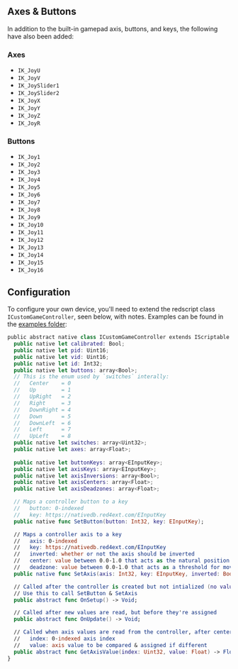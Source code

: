 ## Axes & Buttons

In addition to the built-in gamepad axis, buttons, and keys, the following have also been added:

### Axes

* `IK_JoyU`
* `IK_JoyV`
* `IK_JoySlider1`
* `IK_JoySlider2`
* `IK_JoyX`
* `IK_JoyY`
* `IK_JoyZ`
* `IK_JoyR`

### Buttons

* `IK_Joy1`
* `IK_Joy2`
* `IK_Joy3`
* `IK_Joy4`
* `IK_Joy5`
* `IK_Joy6`
* `IK_Joy7`
* `IK_Joy8`
* `IK_Joy9`
* `IK_Joy10`
* `IK_Joy11`
* `IK_Joy12`
* `IK_Joy13`
* `IK_Joy14`
* `IK_Joy15`
* `IK_Joy16`

## Configuration

To configure your own device, you'll need to extend the redscript class `ICustomGameController`, seen below, with notes. Examples can be found in the [examples folder](https://github.com/jackhumbert/custom_game_controller/tree/main/examples):

```swift
﻿public abstract native class ICustomGameController extends IScriptable {
  public native let calibrated: Bool;
  public native let pid: Uint16;
  public native let vid: Uint16;
  public native let id: Int32;
  public native let buttons: array<Bool>;
  // This is the enum used by `switches` interally:
  //   Center    = 0
  //   Up        = 1
  //   UpRight   = 2
  //   Right     = 3
  //   DownRight = 4
  //   Down      = 5
  //   DownLeft  = 6
  //   Left      = 7
  //   UpLeft    = 8
  public native let switches: array<Uint32>;
  public native let axes: array<Float>;
 
  public native let buttonKeys: array<EInputKey>;
  public native let axisKeys: array<EInputKey>;
  public native let axisInversions: array<Bool>;
  public native let axisCenters: array<Float>;
  public native let axisDeadzones: array<Float>;

  // Maps a controller button to a key
  //   button: 0-indexed
  //   key: https://nativedb.red4ext.com/EInputKey
  public native func SetButton(button: Int32, key: EInputKey);

  // Maps a controller axis to a key
  //   axis: 0-indexed
  //   key: https://nativedb.red4ext.com/EInputKey
  //   inverted: whether or not the axis should be inverted
  //   center: value between 0.0-1.0 that acts as the natural position of the axis
  //   deadzone: value between 0.0-1.0 that acts as a threshold for movement
  public native func SetAxis(axis: Int32, key: EInputKey, inverted: Bool, center: Float, deadzone: Float);

  // Called after the controller is created but not intialized (no values are read yet)
  // Use this to call SetButton & SetAxis
  public abstract func OnSetup() -> Void;

  // Called after new values are read, but before they're assigned
  public abstract func OnUpdate() -> Void;

  // Called when axis values are read from the controller, after center & deadzone correction
  //   index: 0-indexed axis index
  //   value: axis value to be compared & assigned if different
  public abstract func GetAxisValue(index: Uint32, value: Float) -> Float;
}
```